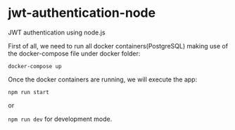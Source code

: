 # jwt-authentication-node
JWT authentication using node.js

First of all, we need to run all docker containers(PostgreSQL) making use of the docker-compose file under docker folder:

`docker-compose up`

Once the docker containers are running, we will execute the app:

`npm run start`

or 

`npm run dev` for development mode.
